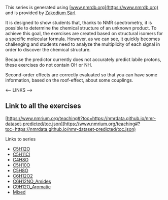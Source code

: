 This series is generated using [www.nmrdb.org](https://www.nmrdb.org) and is provided by [Zakodium Sàrl](https://www.zakodium.com).

It is designed to show students that, thanks to NMR spectrometry, it is possible to determine the chemical structure of an unknown product. To achieve this goal, the exercises are created based on structural isomers for a specific molecular formula. However, as we can see, it quickly becomes challenging and students need to analyze the multiplicity of each signal in order to discover the chemical structure.

Because the predictor currently does not accurately predict labile protons, these exercises do not contain OH or NH.

Second-order effects are correctly evaluated so that you can have some information, based on the roof-effect, about some couplings.

<-- LINKS -->

## Link to all the exercises

[https://www.nmrium.org/teaching#?toc=https://nmrdata.github.io/nmr-dataset-predicted/toc.json](https://www.nmrium.org/teaching#?toc=https://nmrdata.github.io/nmr-dataset-predicted/toc.json)

Links to series

- [C5H12O](https://www.nmrium.org/teaching#?toc=https://nmrdata.github.io/nmr-dataset-predicted/toc_05_C5H12O.json)
- [C5H11Cl](https://www.nmrium.org/teaching#?toc=https://nmrdata.github.io/nmr-dataset-predicted/toc_07_C5H11Cl.json)
- [C4H8O](https://www.nmrium.org/teaching#?toc=https://nmrdata.github.io/nmr-dataset-predicted/toc_10_C4H8O.json)
- [C5H10O](https://www.nmrium.org/teaching#?toc=https://nmrdata.github.io/nmr-dataset-predicted/toc_20_C5H10O.json)
- [C5H8O](https://www.nmrium.org/teaching#?toc=https://nmrdata.github.io/nmr-dataset-predicted/toc_30_C5H8O.json)
- [C6H12O2](https://www.nmrium.org/teaching#?toc=https://nmrdata.github.io/nmr-dataset-predicted/toc_40_C6H12O2.json)
- [C6H12NO_Amides](https://www.nmrium.org/teaching#?toc=https://nmrdata.github.io/nmr-dataset-predicted/toc_50_C6H12NO_Amides.json)
- [C9H12O_Aromatic](https://www.nmrium.org/teaching#?toc=https://nmrdata.github.io/nmr-dataset-predicted/toc_60_C9H12O_Aromatic.json)
- [Mixed](https://www.nmrium.org/teaching#?toc=https://nmrdata.github.io/nmr-dataset-predicted/toc_90_Mixed.json)
